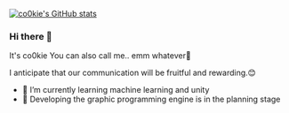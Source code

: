 
[![co0kie's GitHub stats](https://github-readme-stats.vercel.app/api?username=co0kie-guapi&theme=synthwave)](https://github.com/anuraghazra/github-readme-stats)
### Hi there 👋
It's co0kie You can also call me.. emm whatever🫡

I anticipate that our communication will be fruitful and rewarding.😊


- 🌱 I’m currently learning machine learning and unity 
- 🤔 Developing the graphic programming engine is in the planning stage


<!--
**co0kie-guapi/co0kie-guapi** is a ✨ _special_ ✨ repository because its `README.md` (this file) appears on your GitHub profile.

Here are some ideas to get you started:

- 🔭 I’m currently working on ...
- 🌱 I’m currently learning ...
- 👯 I’m looking to collaborate on ...
- 🤔 I’m looking for help with ...
- 💬 Ask me about ...
- 📫 How to reach me: ...
- 😄 Pronouns: ...
- ⚡ Fun fact: ...
-->
